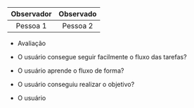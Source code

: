 | Observador | Observado |
|  :------: | :------: |
| Pessoa 1 | Pessoa 2 |

- Avaliação 

- O usuário consegue seguir facilmente o fluxo das tarefas?

- O usuário aprende o fluxo de forma?

- O usuário conseguiu realizar o objetivo?

- O usuário 